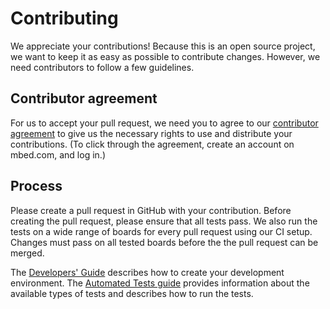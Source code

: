 Contributing
============

We appreciate your contributions! Because this is an open source project, we want to keep it as easy
as possible to contribute changes. However, we need contributors to follow a few guidelines.

## Contributor agreement

For us to accept your pull request, we need you to agree to our
[contributor agreement](http://developer.mbed.org/contributor_agreement/)
to give us the necessary rights to use and distribute your contributions. (To click through the agreement, create an account on mbed.com, and log in.)

## Process

Please create a pull request in GitHub with your
contribution. Before creating the pull request, please ensure that all tests pass. We also run the
tests on a wide range of boards for every pull request using our CI setup. Changes must pass on
all tested boards before the the pull request can be merged.

The [Developers' Guide](docs/DEVELOPERS_GUIDE.md) describes how to create your development environment.
The [Automated Tests guide](docs/AUTOMATED_TEST.md) provides information about the available types
of tests and describes how to run the tests.

